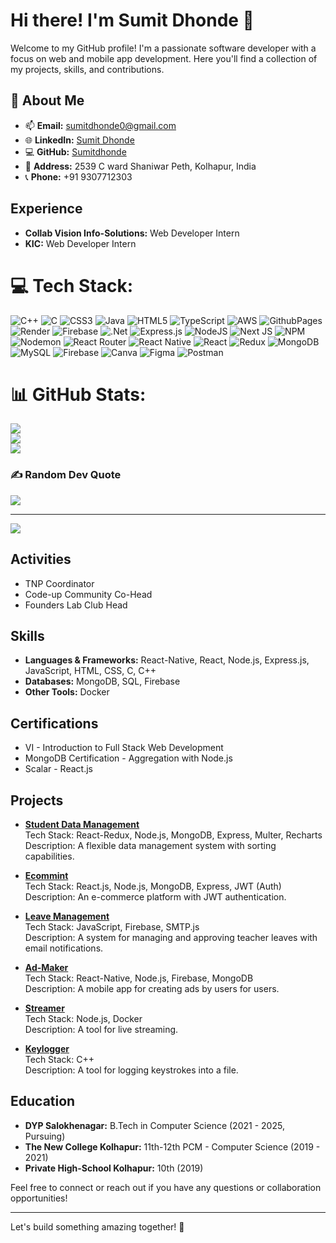 # Hi there! I'm Sumit Dhonde 👋

Welcome to my GitHub profile! I'm a passionate software developer with a focus on web and mobile app development. Here you'll find a collection of my projects, skills, and contributions. 

## 💫 About Me

- 📫 **Email:** [sumitdhonde0@gmail.com](mailto:sumitdhonde0@gmail.com)
- 🌐 **LinkedIn:** [Sumit Dhonde](https://www.linkedin.com/in/sumit-dhonde/)
- 💻 **GitHub:** [Sumitdhonde](https://github.com/Sumitdhonde)
- 📍 **Address:** 2539 C ward Shaniwar Peth, Kolhapur, India
- 📞 **Phone:** +91 9307712303


## Experience

- **Collab Vision Info-Solutions:** Web Developer Intern
- **KIC:** Web Developer Intern

# 💻 Tech Stack:
![C++](https://img.shields.io/badge/c++-%2300599C.svg?style=for-the-badge&logo=c%2B%2B&logoColor=white) ![C](https://img.shields.io/badge/c-%2300599C.svg?style=for-the-badge&logo=c&logoColor=white) ![CSS3](https://img.shields.io/badge/css3-%231572B6.svg?style=for-the-badge&logo=css3&logoColor=white) ![Java](https://img.shields.io/badge/java-%23ED8B00.svg?style=for-the-badge&logo=openjdk&logoColor=white) ![HTML5](https://img.shields.io/badge/html5-%23E34F26.svg?style=for-the-badge&logo=html5&logoColor=white) ![TypeScript](https://img.shields.io/badge/typescript-%23007ACC.svg?style=for-the-badge&logo=typescript&logoColor=white) ![AWS](https://img.shields.io/badge/AWS-%23FF9900.svg?style=for-the-badge&logo=amazon-aws&logoColor=white) ![GithubPages](https://img.shields.io/badge/github%20pages-121013?style=for-the-badge&logo=github&logoColor=white) ![Render](https://img.shields.io/badge/Render-%46E3B7.svg?style=for-the-badge&logo=render&logoColor=white) ![Firebase](https://img.shields.io/badge/firebase-%23039BE5.svg?style=for-the-badge&logo=firebase) ![.Net](https://img.shields.io/badge/.NET-5C2D91?style=for-the-badge&logo=.net&logoColor=white) ![Express.js](https://img.shields.io/badge/express.js-%23404d59.svg?style=for-the-badge&logo=express&logoColor=%2361DAFB) ![NodeJS](https://img.shields.io/badge/node.js-6DA55F?style=for-the-badge&logo=node.js&logoColor=white) ![Next JS](https://img.shields.io/badge/Next-black?style=for-the-badge&logo=next.js&logoColor=white) ![NPM](https://img.shields.io/badge/NPM-%23CB3837.svg?style=for-the-badge&logo=npm&logoColor=white) ![Nodemon](https://img.shields.io/badge/NODEMON-%23323330.svg?style=for-the-badge&logo=nodemon&logoColor=%BBDEAD) ![React Router](https://img.shields.io/badge/React_Router-CA4245?style=for-the-badge&logo=react-router&logoColor=white) ![React Native](https://img.shields.io/badge/react_native-%2320232a.svg?style=for-the-badge&logo=react&logoColor=%2361DAFB) ![React](https://img.shields.io/badge/react-%2320232a.svg?style=for-the-badge&logo=react&logoColor=%2361DAFB) ![Redux](https://img.shields.io/badge/redux-%23593d88.svg?style=for-the-badge&logo=redux&logoColor=white) ![MongoDB](https://img.shields.io/badge/MongoDB-%234ea94b.svg?style=for-the-badge&logo=mongodb&logoColor=white) ![MySQL](https://img.shields.io/badge/mysql-4479A1.svg?style=for-the-badge&logo=mysql&logoColor=white) ![Firebase](https://img.shields.io/badge/firebase-a08021?style=for-the-badge&logo=firebase&logoColor=ffcd34) ![Canva](https://img.shields.io/badge/Canva-%2300C4CC.svg?style=for-the-badge&logo=Canva&logoColor=white) ![Figma](https://img.shields.io/badge/figma-%23F24E1E.svg?style=for-the-badge&logo=figma&logoColor=white) ![Postman](https://img.shields.io/badge/Postman-FF6C37?style=for-the-badge&logo=postman&logoColor=white)
# 📊 GitHub Stats:
![](https://github-readme-stats.vercel.app/api?username=Sumitdhonde&theme=dracula&hide_border=false&include_all_commits=false&count_private=false)<br/>
![](https://github-readme-streak-stats.herokuapp.com/?user=Sumitdhonde&theme=dracula&hide_border=false)<br/>
![](https://github-readme-stats.vercel.app/api/top-langs/?username=Sumitdhonde&theme=dracula&hide_border=false&include_all_commits=false&count_private=false&layout=compact)

### ✍️ Random Dev Quote
![](https://quotes-github-readme.vercel.app/api?type=vetical&theme=dark)

---
[![](https://visitcount.itsvg.in/api?id=Sumitdhonde&icon=0&color=0)](https://visitcount.itsvg.in)

<!-- Proudly created with GPRM ( https://gprm.itsvg.in ) -->
## Activities

- TNP Coordinator
- Code-up Community Co-Head
- Founders Lab Club Head

## Skills

- **Languages & Frameworks:** React-Native, React, Node.js, Express.js, JavaScript, HTML, CSS, C, C++
- **Databases:** MongoDB, SQL, Firebase
- **Other Tools:** Docker

## Certifications

- VI - Introduction to Full Stack Web Development
- MongoDB Certification - Aggregation with Node.js
- Scalar - React.js

## Projects

- **[Student Data Management](https://github.com/mytvDor/AllAboutStudent)**  
  Tech Stack: React-Redux, Node.js, MongoDB, Express, Multer, Recharts  
  Description: A flexible data management system with sorting capabilities.

- **[Ecommint](https://github.com/mytvDor/ecomintcomplete)**  
  Tech Stack: React.js, Node.js, MongoDB, Express, JWT (Auth)  
  Description: An e-commerce platform with JWT authentication.

- **[Leave Management](https://github.com/Sumitdhonde/leave-app)**  
  Tech Stack: JavaScript, Firebase, SMTP.js  
  Description: A system for managing and approving teacher leaves with email notifications.

- **[Ad-Maker](https://github.com/mytvDor/Admaker)**  
  Tech Stack: React-Native, Node.js, Firebase, MongoDB  
  Description: A mobile app for creating ads by users for users.

- **[Streamer](https://github.com/mytvDor/Streamer)**  
  Tech Stack: Node.js, Docker  
  Description: A tool for live streaming.

- **[Keylogger](https://github.com/Sumitdhonde/key-logger)**  
  Tech Stack: C++  
  Description: A tool for logging keystrokes into a file.

## Education

- **DYP Salokhenagar:** B.Tech in Computer Science (2021 - 2025, Pursuing)
- **The New College Kolhapur:** 11th-12th PCM - Computer Science (2019 - 2021)
- **Private High-School Kolhapur:** 10th (2019)

Feel free to connect or reach out if you have any questions or collaboration opportunities!

---

Let's build something amazing together! 🚀

